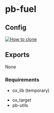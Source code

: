 # pb-fuel

## Config
[![How to clone](https://i.imgur.com/ZTCtXzA.png)](https://streamable.com/rbnh2a)

## Exports
None

### Requirements

+ ox_lib (temporary)
* ox_target
* pb-utils